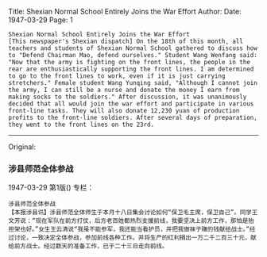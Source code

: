 Title: Shexian Normal School Entirely Joins the War Effort
Author:
Date: 1947-03-29
Page: 1

    Shexian Normal School Entirely Joins the War Effort
    [This newspaper's Shexian dispatch] On the 18th of this month, all teachers and students of Shexian Normal School gathered to discuss how to "Defend Chairman Mao, defend ourselves." Student Wang Wenfang said: "Now that the army is fighting on the front lines, the people in the rear are enthusiastically supporting the front lines. I am determined to go to the front lines to work, even if it is just carrying stretchers." Female student Wang Yunqing said, "Although I cannot join the army, I can still be a nurse and donate the money I earn from making socks to the soldiers." After discussion, it was unanimously decided that all would join the war effort and participate in various front-line tasks. They will also donate 12,230 yuan of production profits to the front-line soldiers. After several days of preparation, they went to the front lines on the 23rd.



<hr /> 

Original: 


### 涉县师范全体参战

1947-03-29
第1版()
专栏：

    涉县师范全体参战
    【本报涉县讯】涉县师范全体师生于本月十八日集会讨论如何“保卫毛主席，保卫自己”。同学王文芳说：“现在军队在前方打仗，后方老百姓都热烈支援前线，我要坚决上前方工作，那怕是抬担架也好。”女生王云清说“我虽不能参军，我还能当看护员，并把我做袜子赚的钱献给战士。”经过讨论，一致决定全体参战，参加前线各种工作。并将生产的红利捐出一万二千二百三十元，献给前方战士。经过数天的准备工作，已于二十三日走向前线。
